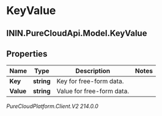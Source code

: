 # KeyValue

## ININ.PureCloudApi.Model.KeyValue

## Properties

|Name | Type | Description | Notes|
|------------ | ------------- | ------------- | -------------|
| **Key** | **string** | Key for free-form data. | |
| **Value** | **string** | Value for free-form data. | |



_PureCloudPlatform.Client.V2 214.0.0_
